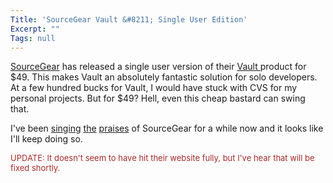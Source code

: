 ```yaml
---
Title: 'SourceGear Vault &#8211; Single User Edition'
Excerpt: ""
Tags: null
---
```

<p><a href="http://www.sourcegear.com">SourceGear</a> has released a single user version of their <a href="http://www.sourcegear.com/vault">Vault </a>product for $49. This makes Vault an absolutely fantastic solution for solo developers. At a few hundred bucks for Vault, I would have stuck with CVS for my personal projects. But for $49? Hell, even this cheap bastard can swing that.</p>
<p>I've been <a href="http://weblogs.asp.net/mlafleur/posts/34405.aspx">singing</a> <a href="http://weblogs.asp.net/mlafleur/posts/9665.aspx">the</a> <a href="http://weblogs.asp.net/mlafleur/posts/9992.aspx">praises</a> of SourceGear for a while now and it looks like I'll keep doing so. </p>
<p><font color=#a52a2a size=2>UPDATE: It doesn't seem to have hit their website fully, but I've hear that will be fixed shortly.</font></p>